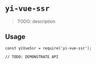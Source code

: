 # `yi-vue-ssr`

> TODO: description

## Usage

```
const yiVueSsr = require('yi-vue-ssr');

// TODO: DEMONSTRATE API
```
